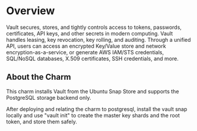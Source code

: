# Overview

Vault secures, stores, and tightly controls access to tokens,
passwords, certificates, API keys, and other secrets in modern
computing. Vault handles leasing, key revocation, key rolling, and
auditing. Through a unified API, users can access an encrypted
Key/Value store and network encryption-as-a-service, or generate
AWS IAM/STS credentials, SQL/NoSQL databases, X.509 certificates,
SSH credentials, and more.

## About the Charm

This charm installs Vault from the Ubuntu Snap Store and
supports the PostgreSQL storage backend only.

After deploying and relating the charm to postgresql, install
the vault snap locally and use "vault init" to create the
master key shards and the root token, and store them safely.
